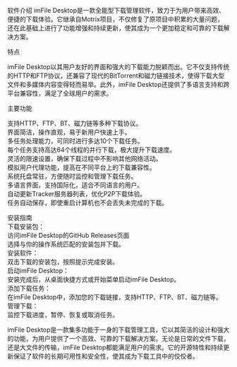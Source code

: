 软件介绍
imFile Desktop是一款全能型下载管理软件，致力于为用户带来高效、便捷的下载体验。它继承自Motrix项目，不仅修复了原项目中积累的大量问题，还在此基础上进行了功能增强和持续更新，使其成为一个更加稳定和可靠的下载解决方案。


特点

imFile Desktop以其用户友好的界面和强大的下载能力脱颖而出。它不仅支持传统的HTTP和FTP协议，还兼容了现代的BitTorrent和磁力链接技术，使得下载大型文件和多媒体内容变得轻而易举。此外，imFile Desktop还提供了多语言支持和跨平台兼容性，满足了全球用户的需求。

主要功能

支持HTTP、FTP、BT、磁力链等多种下载协议。  
界面简洁，操作直观，易于新用户快速上手。  
多任务处理能力，可同时进行多达10个下载任务。  
每个任务支持高达64个线程的并行下载，极大提升下载速度。  
灵活的限速设置，确保下载过程中不影响其他网络活动。  
模拟用户代理功能，提高在不同平台上的下载兼容性。  
系统托盘常驻，方便随时监控和管理下载任务。  
多语言界面，支持国际化，适合不同语言的用户。  
自动更新Tracker服务器列表，优化P2P下载体验。  
任务自动保存，即使重启计算机也不会丢失未完成的下载。  

安装指南  
下载安装包：  
访问imFile Desktop的GitHub Releases页面  
选择与你的操作系统匹配的安装包并下载。  
安装软件：  
双击下载的安装包，按照提示完成安装。  
启动imFile Desktop：  
安装完成后，从桌面快捷方式或开始菜单启动imFile Desktop。  
添加下载任务：  
在imFile Desktop中，添加您的下载链接，支持HTTP、FTP、BT、磁力链等。  
管理下载：  
监控下载进度，暂停、恢复或取消任务。  

imFile Desktop是一款集多功能于一身的下载管理工具，它以其简洁的设计和强大的功能，为用户提供了一个高效、可靠的下载解决方案。无论是日常的文件下载，还是大文件的传输，imFile Desktop都能满足用户的需求。它的开源特性和持续更新保证了软件的长期可用性和安全性，使其成为下载工具中的佼佼者。